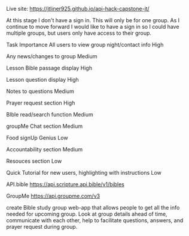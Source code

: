 Live site: https://jtliner925.github.io/api-hack-capstone-jt/

At this stage I don't have a sign in. This will only be for one group. 
As I continue to move forward I would like to have a sign in
so I could have multiple groups, but users only have access to their group.

Task	Importance
All users to view group night/contact info	High

Any news/changes to group  Medium

Lesson Bible passage display	High

Lesson question display	High

Notes to questions	Medium

Prayer request section	High

BIble read/search function	Medium

groupMe Chat section	Medium

Food signUp Genius	Low

Accountability section	Medium

Resouces section 	Low

Quick Tutorial for new users, highlighting with instructions  Low

API.bible
https://api.scripture.api.bible/v1/bibles

GroupMe
https://api.groupme.com/v3

create Bible study group web-app that allows people to get all the info needed for upcoming
group. Look at group details ahead of time, communicate with each other,
help to facilitate questions, answers, and prayer request during group. 